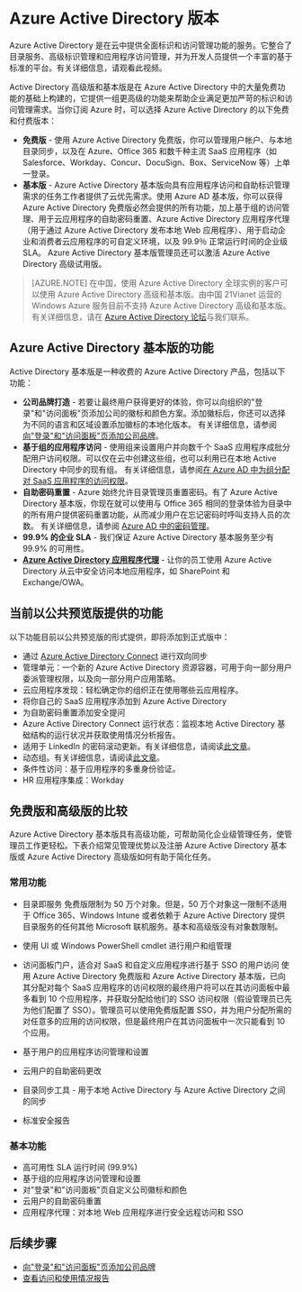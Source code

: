<properties 
	pageTitle="Azure Active Directory 版本" 
	description="本主题介绍 Azure Active Directory 的免费版和付费版选项。" 
	services="active-directory" 
	documentationCenter="" 
	authors="Justinha" 
	manager="TerryLan" 
	editor="LisaToft"/>

<tags 
	ms.service="active-directory" 
	ms.workload="infrastructure-services" 
	ms.tgt_pltfrm="na" 
	ms.devlang="na" 
	ms.topic="article" 
	ms.date="05/04/2015"
	wacn.date="05/26/2015" 
	ms.author="Justinha"/>

# Azure Active Directory 版本

Azure Active Directory 是在云中提供全面标识和访问管理功能的服务。它整合了目录服务、高级标识管理和应用程序访问管理，并为开发人员提供一个丰富的基于标准的平台。有关详细信息，请观看此视频。

Active Directory 高级版和基本版是在 Azure Active Directory 中的大量免费功能的基础上构建的，它提供一组更高级的功能来帮助企业满足更加严苛的标识和访问管理需求。当你订阅 Azure 时，可以选择 Azure Active Directory 的以下免费和付费版本：

- **免费版** - 使用 Azure Active Directory 免费版，你可以管理用户帐户、与本地目录同步，以及在 Azure、Office 365 和数千种主流 SaaS 应用程序（如 Salesforce、Workday、Concur、DocuSign、Box、ServiceNow 等）上单一登录。
- **基本版** - Azure Active Directory 基本版向具有应用程序访问和自助标识管理需求的任务工作者提供了云优先需求。使用 Azure AD 基本版，你可以获得 Azure Active Directory 免费版必然会提供的所有功能，加上基于组的访问管理、用于云应用程序的自助密码重置、Azure Active Directory 应用程序代理（用于通过 Azure Active Directory 发布本地 Web 应用程序）、用于启动企业和消费者云应用程序的可自定义环境，以及 99.9％ 正常运行时间的企业级 SLA。
    Azure Active Directory 基本版管理员还可以激活 Azure Active Directory 高级试用版。

<!-- **Premium** - With the Premium edition of Azure Active Directory, you get all of the capabilities that he Azure Active Directory Free and Basic editions have to offer, plus additional feature-rich enterprise-level identity management capabilities explained below.-->

<!--To sign up and start using Active Directory Premium today, see [Getting started with Azure Active Directory Premium](/documentation/articles/active-directory-get-started-premium).-->

> [AZURE.NOTE]
在中国，使用 Azure Active Directory 全球实例的客户可以使用 Azure Active Directory 高级和基本版。由中国 21Vianet 运营的 Windows Azure 服务目前不支持 Azure Active Directory 高级和基本版。有关详细信息，请在 [Azure Active Directory 论坛](http://feedback.azure.com/forums/169401-azure-active-directory)与我们联系。

## Azure Active Directory 基本版的功能

Active Directory 基本版是一种收费的 Azure Active Directory 产品，包括以下功能：

- **公司品牌打造** - 若要让最终用户获得更好的体验，你可以向组织的"登录"和"访问面板"页添加公司的徽标和颜色方案。添加徽标后，你还可以选择为不同的语言和区域设置添加徽标的本地化版本。 
    有关详细信息，请参阅[向"登录"和"访问面板"页添加公司品牌](active-directory-add-company-branding)。
- **基于组的应用程序访问** - 使用组来设置用户并向数千个 SaaS 应用程序成批分配用户访问权限。可以仅在云中创建这些组，也可以利用已在本地 Active Directory 中同步的现有组。 
    有关详细信息，请参阅[在 Azure AD 中为组分配对 SaaS 应用程序的访问权限](https://msdn.microsoft.com/zh-cn/library/azure/dn621141.aspx)。
- **自助密码重置** - Azure 始终允许目录管理员重置密码。有了 Azure Active Directory 基本版，你现在就可以使用与 Office 365 相同的登录体验为目录中的所有用户提供密码重置功能，从而减少用户在忘记密码时呼叫支持人员的次数。
    有关详细信息，请参阅 [Azure AD 中的密码管理](https://msdn.microsoft.com/zh-cn/library/azure/dn510386.aspx)。
- **99.9% 的企业 SLA** - 我们保证 Azure Active Directory 基本服务至少有 99.9% 的可用性。
- [**Azure Active Directory 应用程序代理**](https://msdn.microsoft.com/zh-cn/library/azure/dn768214.aspx) - 让你的员工使用 Azure Active Directory 从云中安全访问本地应用程序，如 SharePoint 和 Exchange/OWA。

## 当前以公共预览版提供的功能

以下功能目前以公共预览版的形式提供，即将添加到正式版中：

- 通过 [Azure Active Directory Connect](https://msdn.microsoft.com/zh-cn/library/azure/dn832695.aspx) 进行双向同步
- 管理单元：一个新的 Azure Active Directory 资源容器，可用于向一部分用户委派管理权限，以及向一部分用户应用策略。
- 云应用程序发现：轻松确定你的组织正在使用哪些云应用程序。
- 将你自己的 SaaS 应用程序添加到 Azure Active Directory
- 为自助密码重置添加安全提问
- Azure Active Directory Connect 运行状态：监视本地 Active Directory 基础结构的运行状况并获取使用情况分析报告。
- 适用于 LinkedIn 的密码滚动更新。有关详细信息，请阅读[此文章](http://blogs.technet.com/b/ad/archive/2015/02/20/azure-ad-automated-password-roll-over-for-facebook-twitter-and-linkedin-now-in-preview.aspx)。
- 动态组。有关详细信息，请阅读[此文章](https://msdn.microsoft.com/zh-cn/library/azure/dn913807.aspx)。
- 条件性访问：基于应用程序的多重身份验证。 
- HR 应用程序集成：Workday

## 免费版和高级版的比较

Azure Active Directory 基本版具有高级功能，可帮助简化企业级管理任务，使管理员工作更轻松。下表介绍常见管理优势以及注册 Azure Active Directory 基本版或 Azure Active Directory 高级版如何有助于简化任务。

### 常用功能

- 目录即服务
    免费版限制为 50 万个对象。但是，50 万个对象这一限制不适用于 Office 365、Windows Intune 或者依赖于 Azure Active Directory 提供目录服务的任何其他 Microsoft 联机服务。基本和高级版没有对象数限制。
- 使用 UI 或 Windows PowerShell cmdlet 进行用户和组管理
- 访问面板门户，适合对 SaaS 和自定义应用程序进行基于 SSO 的用户访问
    使用 Azure Active Directory 免费版和 Azure Active Directory 基本版，已向其分配对每个 SaaS 应用程序的访问权限的最终用户将可以在其访问面板中最多看到 10 个应用程序，并获取分配给他们的 SSO 访问权限（假设管理员已先为他们配置了 SSO）。管理员可以使用免费版配置 SSO，并为用户分配所需的对任意多的应用的访问权限，但是最终用户在其访问面板中一次只能看到 10 个应用。 

- 基于用户的应用程序访问管理和设置
- 云用户的自助密码更改
- 目录同步工具 - 用于本地 Active Directory 与 Azure Active Directory 之间的同步
- 标准安全报告

### 基本功能

- 高可用性 SLA 运行时间 (99.9%)
- 基于组的应用程序访问管理和设置
- 对"登录"和"访问面板"页自定义公司徽标和颜色
- 云用户的自助密码重置
- 应用程序代理：对本地 Web 应用程序进行安全远程访问和 SSO

## 后续步骤

<!--- [Getting started with Azure Active Directory Premium](/documentation/articles/active-directory-get-started-premium)-->
- [向"登录"和"访问面板"页添加公司品牌](/documentation/articles/active-directory-add-company-branding)
- [查看访问和使用情况报告](/documentation/articles/active-directory-view-access-usage-reports)

<!--HONumber=57-->